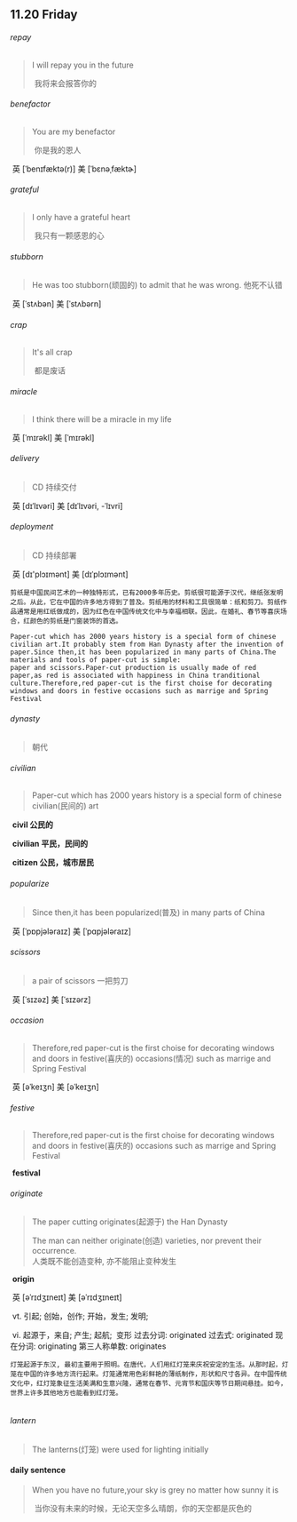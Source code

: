 ## 11.20 Friday

###### repay

> I will repay you in the future
>
> ​	我将来会报答你的

###### benefactor

> You are my benefactor
>
> ​	你是我的恩人

​	英 [ˈbenɪfæktə(r)]   美 [ˈbɛnəˌfæktɚ] 

###### grateful

> I only have a grateful heart
>
> ​	我只有一颗感恩的心

###### stubborn

> He was too stubborn(顽固的) to admit that he was wrong.
> 	他死不认错

​	英 [ˈstʌbən]   美 [ˈstʌbərn] 

###### crap

> It's all crap
>
> ​	都是废话



###### miracle

> I think there will be a miracle in my life

​	英 [ˈmɪrəkl]   美 [ˈmɪrəkl] 

###### delivery

> CD 持续交付

​	英 [dɪˈlɪvəri]   美 [dɪˈlɪvəri, -ˈlɪvri]  

###### deployment

> CD 持续部署

​	英 [dɪ'plɔɪmənt]   美 [dɪˈplɔɪmənt] 





```
剪纸是中国民间艺术的一种独特形式，已有2000多年历史。剪纸很可能源于汉代，继纸张发明之后。从此，它在中国的许多地方得到了普及。剪纸用的材料和工具很简单：纸和剪刀。剪纸作品通常是用红纸做成的，因为红色在中国传统文化中与幸福相联。因此，在婚礼、春节等喜庆场合，红颜色的剪纸是门窗装饰的首选。

Paper-cut which has 2000 years history is a special form of chinese civilian art.It probably stem from Han Dynasty after the invention of paper.Since then,it has been popularized in many parts of China.The materials and tools of paper-cut is simple:
paper and scissors.Paper-cut production is usually made of red paper,as red is associated with happiness in China tranditional culture.Therefore,red paper-cut is the first choise for decorating windows and doors in festive occasions such as marrige and Spring Festival
```

###### dynasty

> 朝代

###### civilian

> Paper-cut which has 2000 years history is a special form of chinese civilian(民间的) art

​	**civil	公民的**

​	**civilian  平民，民间的**	

​	**citizen  公民，城市居民**

###### popularize

> Since then,it has been popularized(普及) in many parts of China

​	英 [ˈpɒpjələraɪz]   美 [ˈpɑpjələraɪz] 

###### scissors

> a pair of scissors
> 	一把剪刀

​	英 [ˈsɪzəz]   美 [ˈsɪzərz] 

###### occasion

> Therefore,red paper-cut is the first choise for decorating windows and doors in festive(喜庆的) occasions(情况) such as marrige and Spring Festival

​	英 [əˈkeɪʒn]   美 [əˈkeɪʒn] 

###### festive

> Therefore,red paper-cut is the first choise for decorating windows and doors in festive(喜庆的) occasions such as marrige and Spring Festival

​	**festival**

###### originate

> The paper cutting originates(起源于) the Han Dynasty
>
> The man can neither originate(创造) varieties, nor prevent their occurrence.  
> 	人类既不能创造变种, 亦不能阻止变种发生

​	**origin** 

​	英 [əˈrɪdʒɪneɪt]   美 [əˈrɪdʒɪneɪt] 

​	vt.  引起; 创始，创作; 开始，发生; 发明;

​	vi.  起源于，来自; 产生; 起航;
​	变形 过去分词: originated 过去式: originated 现在分词: originating 第三人称单数: originates

```
灯笼起源于东汉, 最初主要用于照明。在唐代，人们用红灯笼来庆祝安定的生活。从那时起，灯笼在中国的许多地方流行起来。灯笼通常用色彩鲜艳的薄纸制作，形状和尺寸各异。在中国传统文化中，红灯笼象征生活美满和生意兴隆，通常在春节、元宵节和国庆等节日期间悬挂。如今，世界上许多其他地方也能看到红灯笼。


```



###### lantern

> The lanterns(灯笼) were used for lighting initially





#### daily sentence

> When you have no future,your sky is grey no matter how sunny it is
>
> ​	当你没有未来的时候，无论天空多么晴朗，你的天空都是灰色的

